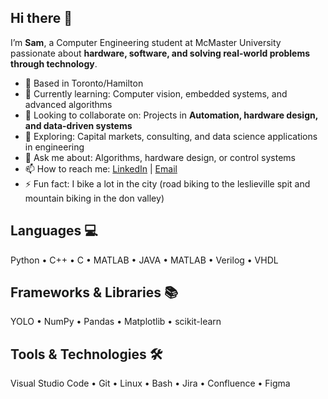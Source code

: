 ## Hi there 👋

I’m **Sam**, a Computer Engineering student at McMaster University passionate about **hardware, software, and solving real-world problems through technology**.  

- 📍 Based in Toronto/Hamilton 
- 🌱 Currently learning: Computer vision, embedded systems, and advanced algorithms  
- 👯 Looking to collaborate on: Projects in **Automation, hardware design, and data-driven systems**
- 🤔 Exploring: Capital markets, consulting, and data science applications in engineering  
- 💬 Ask me about: Algorithms, hardware design, or control systems  
- 📫 How to reach me: [LinkedIn](https://www.linkedin.com/in/samuel-neubauer-abdizadeh) | [Email](mailto:your-email@example.com)  
- ⚡ Fun fact: I bike a lot in the city (road biking to the leslieville spit and mountain biking in the don valley)


## Languages 💻  
Python • C++ • C • MATLAB • JAVA • MATLAB • Verilog • VHDL  

## Frameworks & Libraries 📚  
YOLO • NumPy • Pandas • Matplotlib • scikit-learn  

## Tools & Technologies 🛠️  
Visual Studio Code • Git • Linux • Bash • Jira • Confluence • Figma

